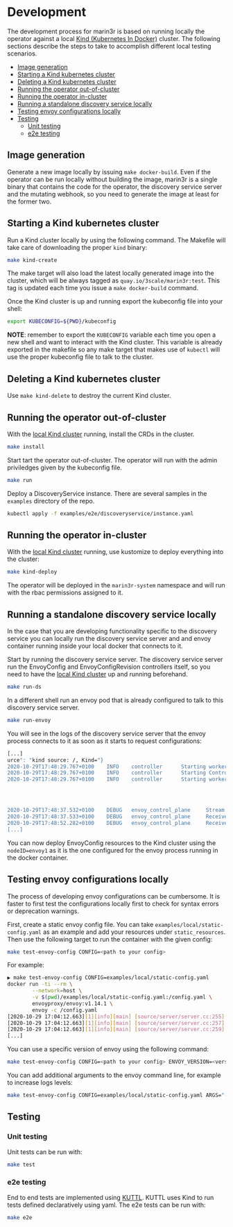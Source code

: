 <!-- omit in toc -->
# Development

The development process for marin3r is based on running locally the operator against a local [Kind (Kubernetes In Docker)](https://kind.sigs.k8s.io/docs/) cluster. The following sections describe the steps to take to accomplish different local testing scenarios.

- [Image generation](#image-generation)
- [Starting a Kind kubernetes cluster](#starting-a-kind-kubernetes-cluster)
- [Deleting a Kind kubernetes cluster](#deleting-a-kind-kubernetes-cluster)
- [Running the operator out-of-cluster](#running-the-operator-out-of-cluster)
- [Running the operator in-cluster](#running-the-operator-in-cluster)
- [Running a standalone discovery service locally](#running-a-standalone-discovery-service-locally)
- [Testing envoy configurations locally](#testing-envoy-configurations-locally)
- [Testing](#testing)
  - [Unit testing](#unit-testing)
  - [e2e testing](#e2e-testing)

## Image generation

Generate a new image locally by issuing `make docker-build`. Even if the operator can be run locally without building the image, marin3r is a single binary that contains the code for the operator, the discovery service server and the mutating webhook, so you need to generate the image at least for the former two.

## Starting a Kind kubernetes cluster

Run a Kind cluster locally by using the following command. The Makefile will take care of downloading the proper `kind` binary:

```bash
make kind-create
```

The make target will also load the latest locally generated image into the cluster, which will be always tagged as `quay.io/3scale/marin3r:test`. This tag is updated each time you issue a `make docker-build` command.

Once the Kind cluster is up and running export the kubeconfig file into your shell:

```bash
export KUBECONFIG=${PWD}/kubeconfig
```

**NOTE**: remember to export the `KUBECONFIG` variable each time you open a new shell and want to interact with the Kind cluster. This variable is already exported in the makefile so any make target that makes use of `kubectl` will use the proper kubeconfig file to talk to the cluster.

## Deleting a Kind kubernetes cluster

Use `make kind-delete` to destroy the current Kind cluster.

## Running the operator out-of-cluster

With the [local Kind cluster](#start-a-kind-kubernetes-cluster) running, install the CRDs in the cluster.

```bash
make install
```

Start tart the operator out-of-cluster. The operator will run with the admin priviledges given by the kubeconfig file.

```bash
make run
```

Deploy a DiscoveryService instance. There are several samples in the `examples` directory of the repo.

```bash
kubectl apply -f examples/e2e/discoveryservice/instance.yaml
```

## Running the operator in-cluster

With the [local Kind cluster](#start-a-kind-kubernetes-cluster) running, use kustomize to deploy everything into the cluster:

```bash
make kind-deploy
```

The operator will be deployed in the `marin3r-system` namespace and will run with the rbac permissions assigned to it.

## Running a standalone discovery service locally

In the case that you are developing functionality specific to the discovery service you can locally run the discovery service server and and envoy container running inside your local docker that connects to it.

Start by running the discovery service server. The discovery service server run the EnvoyConfig and EnvoyConfigRevision controllers itself, so you need to have the [local Kind cluster](#start-a-kind-kubernetes-cluster) up and running beforehand.

```bash
make run-ds
```

In a different shell run an envoy pod that is already configured to talk to this discovery service server.

```bash
make run-envoy
```

You will see in the logs of the discovery service server that the envoy process connects to it as soon as it starts to request configurations:

```bash
[...]
urce": "kind source: /, Kind="}
2020-10-29T17:48:29.767+0100    INFO    controller      Starting workers        {"reconcilerGroup": "envoy.marin3r.3scale.net", "reconcilerKind": "EnvoyConfigRevision", "controller": "envoyconfigrevision", "worker count": 1}
2020-10-29T17:48:29.767+0100    INFO    controller      Starting Controller     {"reconcilerGroup": "envoy.marin3r.3scale.net", "reconcilerKind": "EnvoyConfig", "controller": "envoyconfig"}
2020-10-29T17:48:29.767+0100    INFO    controller      Starting workers        {"reconcilerGroup": "envoy.marin3r.3scale.net", "reconcilerKind": "EnvoyConfig", "controller": "envoyconfig", "worker count": 1}




2020-10-29T17:48:37.532+0100    DEBUG   envoy_control_plane     Stream opened   {"StreamId": 1}
2020-10-29T17:48:37.533+0100    DEBUG   envoy_control_plane     Received request        {"ResourceNames": [], "Version": "", "TypeURL": "type.googleapis.com/envoy.api.v2.Cluster", "NodeID": "envoy1", "StreamID": 1}
2020-10-29T17:48:52.282+0100    DEBUG   envoy_control_plane     Received request        {"ResourceNames": [], "Version": "", "TypeURL": "type.googleapis.com/envoy.api.v2.Listener", "NodeID": "envoy1", "StreamID": 1}
[...]
```

You can now deploy EnvoyConfig resources to the Kind cluster using the `nodeID=envoy1` as it is the one configured for the envoy process running in the docker container.

## Testing envoy configurations locally

The process of developing envoy configurations can be cumbersome. It is faster to first test the configurations locally first to check for syntax errors or deprecation warnings.

First, create a static envoy config file. You can take `examples/local/static-config.yaml` as an example and add your resources under `static_resources`. Then use the following target to run the container with the given config:

```bash
make test-envoy-config CONFIG=<path to your config>
```

For example:

```bash
▶ make test-envoy-config CONFIG=examples/local/static-config.yaml
docker run -ti --rm \
        --network=host \
        -v $(pwd)/examples/local/static-config.yaml:/config.yaml \
        envoyproxy/envoy:v1.14.1 \
        envoy -c /config.yaml
[2020-10-29 17:04:12.663][1][info][main] [source/server/server.cc:255] initializing epoch 0 (hot restart version=11.104)
[2020-10-29 17:04:12.663][1][info][main] [source/server/server.cc:257] statically linked extensions:
[2020-10-29 17:04:12.663][1][info][main] [source/server/server.cc:259]   envoy.tracers: envoy.dynamic.ot, envoy.lightstep, envoy.tracers.datadog, envoy.tracers.dynamic_ot, envoy.tracers.lightstep, envoy.tracers.opencensus, envoy.tracers.xray, envoy.tracers.zipkin, envoy.zipkin
[...]
```

You can use a specific version of envoy using the following command:

```bash
make test-envoy-config CONFIG=<path to your config> ENVOY_VERSION=<version>
```

You can add additional arguments to the envoy command line, for example to increase logs levels:

```bash
make test-envoy-config CONFIG=examples/local/static-config.yaml ARGS="--component-log-level http:debug"
```

## Testing

### Unit testing

Unit tests can be run with:

```bash
make test
```

### e2e testing

End to end tests are implemented using [KUTTL](https://kuttl.dev/docs/). KUTTL uses Kind to run tests defined declaratively using yaml. The e2e tests can be run with:

```bash
make e2e
```
